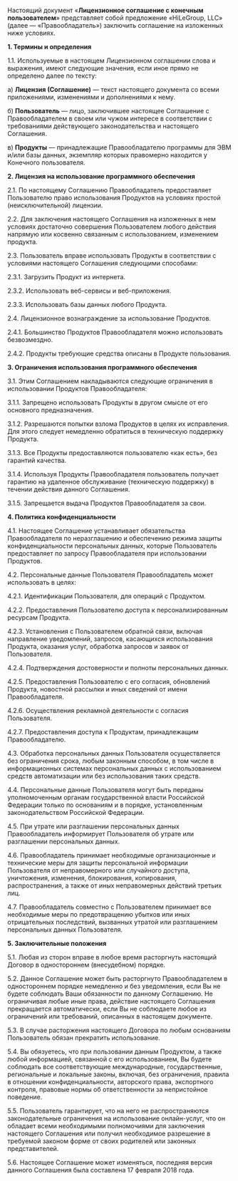 Настоящий документ «**Лицензионное соглашение с конечным пользователем**» представляет собой предложение «HiLeGroup, LLC» (далее — «Правообладатель») заключить соглашение на изложенных ниже условиях.

**1. Термины и определения**

1.1. Используемые в настоящем Лицензионном соглашении слова и выражения, имеют следующие значения, если иное прямо не определено далее по тексту:

а) **Лицензия (Соглашение)** — текст настоящего документа со всеми приложениями, изменениями и дополнениями к нему.

б) **Пользователь** — лицо, заключившее настоящее Соглашение с Правообладателем в своем или чужом интересе в соответствии с требованиями действующего законодательства и настоящего Соглашения.

в) **Продукты** — принадлежащие Правообладателю программы для ЭВМ и/или базы данных, экземпляр которых правомерно находится у Конечного пользователя.

**2. Лицензия на использование программного обеспечения**

2.1. По настоящему Соглашению Правообладатель предоставляет Пользователю право использования Продуктов на условиях простой (неисключительной) лицензии.

2.2. Для заключения настоящего Соглашения на изложенных в нем условиях достаточно совершения Пользователем любого действия напрямую или косвенно связанным с использованием, изменением продукта.

2.3. Пользователь вправе использовать Продукты в соответствии с условиями настоящего Соглашения следующими способами:

2.3.1. Загрузить Продукт из интернета.

2.3.2. Использовать веб-сервисы и веб-приложения.

2.3.3. Использовать базы данных любого Продукта.

2.4. Лицензионное вознаграждение за использование Продуктов.

2.4.1. Большинство Продуктов Правообладателя можно использовать безвозмездно.

2.4.2. Продукты требующие средства описаны в Продукте пользования.

**3. Ограничения использования программного обеспечения**

3.1. Этим Соглашением накладываются следующие ограничения в использовании Продуктов Правообладателя:

3.1.1. Запрещено использовать Продукты в другом смысле от его основного предназначения.

3.1.2. Разрешаются попытки взлома Продуктов в целях их исправления. Для этого следует немедленно обратиться в техническую поддержку Продукта.

3.1.3. Все Продукты предоставляются пользователю «как есть», без гарантий качества.

3.1.4. Используя Продукты Правообладателя пользователь получает гарантию на удаленное обслуживание (техническую поддержку) в течении действия данного Соглашения.

3.1.5. Запрещается выдача Продуктов Правообладателя за свои.

**4. Политика конфиденциальности**

4.1. Настоящее Соглашение устанавливает обязательства Правообладателя по неразглашению и обеспечению режима защиты конфиденциальности персональных данных, которые Пользователь предоставляет по запросу Правообладателя при использовании Продуктов.

4.2. Персональные данные Пользователя Правообладатель может использовать в целях:

4.2.1. Идентификации Пользователя, для операций с Продуктом.

4.2.2. Предоставления Пользователю доступа к персонализированным ресурсам Продукта.

4.2.3. Установления с Пользователем обратной связи, включая направление уведомлений, запросов, касающихся использования Продукта, оказания услуг, обработка запросов и заявок от Пользователя.

4.2.4. Подтверждения достоверности и полноты персональных данных.

4.2.5. Предоставления Пользователю с его согласия, обновлений Продукта, новостной рассылки и иных сведений от имени Правообладателя.

4.2.6. Осуществления рекламной деятельности с согласия Пользователя.

4.2.7. Предоставления доступа к Продуктам, принадлежащим Правообладателю.

4.3. Обработка персональных данных Пользователя осуществляется без ограничения срока, любым законным способом, в том числе в информационных системах персональных данных с использованием средств автоматизации или без использования таких средств.

4.4. Персональные данные Пользователя могут быть переданы уполномоченным органам государственной власти Российской Федерации только по основаниям и в порядке, установленным законодательством Российской Федерации.

4.5. При утрате или разглашении персональных данных Правообладатель информирует Пользователя об утрате или разглашении персональных данных.

4.6. Правообладатель принимает необходимые организационные и технические меры для защиты персональной информации Пользователя от неправомерного или случайного доступа, уничтожения, изменения, блокирования, копирования, распространения, а также от иных неправомерных действий третьих лиц.

4.7. Правообладатель совместно с Пользователем принимает все необходимые меры по предотвращению убытков или иных отрицательных последствий, вызванных утратой или разглашением персональных данных Пользователя.

**5. Заключительные положения**

5.1. Любая из сторон вправе в любое время расторгнуть настоящий Договор в одностороннем (внесудебном) порядке.

5.2. Данное Соглашение может быть расторгнуто Правообладателем в одностороннем порядке немедленно и без уведомления, если Вы не будете соблюдать Ваши обязанности по данному Соглашению. Не ограничивая любые иные права, действие настоящего Соглашения прекращается автоматически, если Вы не соблюдаете любое из ограничений или требований, описанных в настоящем документе.

5.3. В случае расторжения настоящего Договора по любым основаниям Пользователь обязан прекратить использование.

5.4. Вы обязуетесь, что при пользовании данным Продуктом, а также любой информацией, связанной с его использованием, Вы будете соблюдать все соответствующие международные, государственные, региональные и локальные законы, включая, без ограничения, правила в отношении конфиденциальности, авторского права, экспортного контроля, правовые нормы об ответственности за непристойное поведение.

5.5. Пользователь гарантирует, что на него не распространяются законодательные ограничения на использование онлайн-услуг, что он обладает всеми необходимыми полномочиями для заключения настоящего Соглашения или получил необходимое разрешение в требуемой законом форме от своих родителей или законных представителей.

5.6. Настоящее Соглашение может изменяться, последняя версия данного Соглашения была составлена 17 февраля 2018 года.
